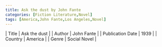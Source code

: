 ```yaml
---
title: Ask the dust by John Fante
categories: [Fiction Literature,Novel]
tags: [America,John Fante,Los Angeles,Novel]
---     
```

| Title | Ask the dust  |
| Author |  John Fante  |
| Publication Date | 1939   |
| Country | America |
| Genre | Social Novel  |
        